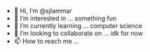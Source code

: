 - 👋 Hi, I’m @sjlammar
- 👀 I’m interested in ... something fun
- 🌱 I’m currently learning ... computer science
- 💞️ I’m looking to collaborate on ... idk for now
- 📫 How to reach me ...

<!---
sjlammar/sjlammar is a ✨ special ✨ repository because its `README.md` (this file) appears on your GitHub profile.
You can click the Preview link to take a look at your changes.
--->
